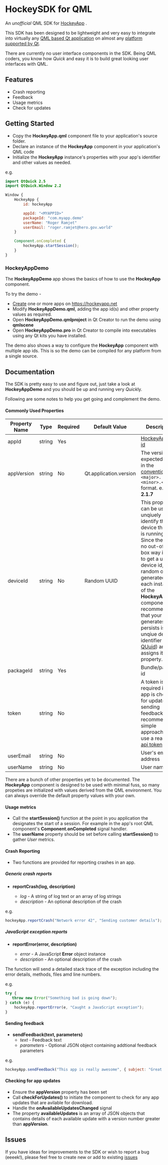 
HockeySDK for QML
=========

An *unofficial* QML SDK for [HockeyApp](http://www.hockeyapp.net) .

This SDK has been designed to be lightweight and very easy to integrate into virtually any [QML based Qt application](http://doc.qt.io/qt-5/qmlapplications.html) on almost any [platform supported by Qt](http://doc.qt.io/qt-5/supported-platforms.html).

There are currently no user interface components in the SDK.
Being QML coders, you know how *Quick* and easy it is to build great looking user interfaces with QML.

## Features

* Crash reporting
* Feedback
* Usage metrics
* Check for updates

## Getting Started

* Copy the **HockeyApp.qml** component file to your application's source folder.
* Declare an instance of the **HockeyApp** component in your application's QML code
* Initialize the **HockeyApp** instance's properties with your app's identifier and other values as needed.

e.g.

```qml
import QtQuick 2.5
import QtQuick.Window 2.2

Window {
    HockeyApp {
        id: hockeyApp

        appId: "<MYAPPID>"
        packageId: "com.myapp.demo"
        userName: "Roger Ramjet"
        userEmail: "roger.ramjet@hero.gov.world"
    }

    Component.onCompleted {
        hockeyApp.startSession();
    }
}
```

### HockeyAppDemo

The **HockeyAppDemo** app shows the basics of how to use the **HockeyApp** component.

To try the demo -

* [Create](https://support.hockeyapp.net/kb/app-management-2/how-to-create-a-new-app) one or more apps on https://hockeyapp.net
* Modify **HockeyAppDemo.qml**, adding the app id(s) and other property values as required.
* Open **HockeyAppDemo.qmlproject** in Qt Creator to run the demo using **qmlscene**
* Open **HockeyAppDemo.pro** in Qt Creator to compile into executables using any Qt kits you have installed.

The demo also shows a way to configure the **HockeyApp** component with multiple app ids. This is so the demo can be compiled for any platform from a single source.

## Documentation

The SDK is pretty easy to use and figure out, just take a look at **HockeyAppDemo** and you should be up and running very *Quick*ly.

Following are some notes to help you get going and complement the demo.

#### Commonly Used Properties

| Property Name | Type | Required | Default Value | Description |
|---|---|---|---|---|
| appId | string | Yes | | [HockeyApp app id](https://support.hockeyapp.net/kb/app-management-2/how-to-find-the-app-id) |
| appVersion | string | No | Qt.application.version | The version is expected to be in the [conventional](http://doc.qt.io/qt-5/qversionnumber.html) Qt ```<major>.<minor>.<micro>``` format. e.g. **2.1.7** |
| deviceId | string | No | Random UUID | This property can be used to unqiuely identify the device the app is running on. Since there is no out-of-the-box way in QML to get a unique device id, a random one is generated for each instance of the **HockeyApp** component. It is recommended that your app generates and persists is a unqiue device identifier (e.g. [QUuid](http://doc.qt.io/qt-5/quuid.html)) and assigns it to this property. |
| packageId | string | Yes | | Bundle/package id |
| token | string | No | | A token is required if your app is checking for updates or sending feedback. A recommended simple approach is to use a read-only [api token]( https://rink.hockeyapp.net/manage/auth_tokens) .
| userEmail | string | No | | User's email address |
| userName | string | No | | User name/id |

There are a bunch of other properties yet to be documented.
The **HockeyApp** component is designed to be used with minimal fuss, so many propeties are initialized with values derived from the QML environment. You can always override the default property values with your own.


#### Usage metrics

* Call the **startSession()** function at the point in you application the designates the start of a session. For example in the app's root QML component's **Component.onCompleted** signal handler.
* The **userName** property should be set before calling **startSession()** to gather *User* metrics.

#### Crash Reporting

* Two functions are provided for reporting crashes in an app.

##### Generic crash reports

* **reportCrash(log, description)**

    * *log* - A string of log text or an array of log strings
    * *description* - An optional description of the crash

e.g.

```javascript
hockeyApp.reportCrash("Network error 42", "Sending customer details");
```


##### JavaScript exception reports

* **reportError(error, description)**

    * *error* - A JavaScript **Error** object instance
    * *description* - An optional description of the crash

The function will send a detailed stack trace of the exception including the error details, methods, files amd line numbers.

e.g.

```javascript
try {
   throw new Error("Something bad is going down");
} catch (e) {
    hockeyApp.reportError(e, "Caught a JavaScript exception");
}
```

#### Sending feedback

* **sendFeedback(text, parameters)**
    * *text* - Feedback text
    * *parameters* - Optional JSON object containing addtional feedback parameters

e.g.

```javascript
hockeyApp.sendFeedback("This app is really awesome", { subject: "Great App" });
```

#### Checking for app updates

* Ensure the **appVersion** property has been set
* Call **checkForUpdates()** to initiate the component to check for any app updates that are avilable for download.
* Handle the **onAvailableUpdatesChanged** signal
* The property **availableUpdates** is an array of JSON objects that contains details of each available update with a version number greater than **appVersion**.



## Issues

If you have ideas for improvements to the SDK or wish to report a bug (eeeek!), please feel free to create new or add to existing [issues](https://github.com/spatialdude/HockeySDK-QML/issues)
